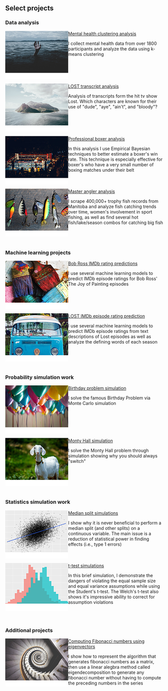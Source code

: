 ## Select projects

### Data analysis

<a href="https://github.com/cookm346/mental_health_clustering"><img align="left" src="images/stormseeker-rX12B5uX7QM-unsplash_small.jpg"></a> [Mental health clustering analysis](https://github.com/cookm346/mental_health_clustering)

I collect mental health data from over 1800 participants and analyze the data using k-means clustering

<br clear="left"/>

<a href="https://github.com/cookm346/lost_transcript_analysis"><img align="left" src="images/benjamin-behre-PB_SdlCPCDs-unsplash_small.jpg"></a> [LOST transcript analysis](https://github.com/cookm346/lost_transcript_analysis) 

Analysis of transcripts form the hit tv show Lost. Which characters are known for their use of "dude", "aye", "ain't", and "bloody"?

<br clear="left"/>

<a href="https://github.com/cookm346/empirical_bayes_boxing"><img align="left" src="images/joel-muniz-_wCdhOulQVc-unsplash_small.jpg"></a> [Professional boxer analysis](https://github.com/cookm346/empirical_bayes_boxing) 

In this analysis I use Empirical Bayesian techniques to better estimate a boxer's win rate. This technique is especially effective for boxer's who have a very small number of boxing matches under their belt

<br clear="left"/>

<a href="https://github.com/cookm346/master_angler_analysis"><img align="left" src="images/anne-nygard-viq9Ztqi3Vc-unsplash_small.jpg"></a> [Master angler analysis](https://github.com/cookm346/master_angler_analysis) 

I scrape 400,000+ trophy fish records from Manitoba and analyze fish catching trends over time, women's involvement in sport fishing, as well as find several hot fish/lake/season combos for catching big fish

<br clear="left"/>

<br />

### Machine learning projects

<a href="https://github.com/cookm346/bob_ross_imdb"><img align="left" src="images/rhondak-native-florida-folk-artist-_Yc7OtfFn-0-unsplash_small.jpg"></a> [Bob Ross IMDb rating predictions](https://github.com/cookm346/bob_ross_imdb) 

I use several machine learning models to predict IMDb episode ratings for Bob Ross' The Joy of Painting episodes

<br clear="left"/>

<a href="https://github.com/cookm346/lost_episode_analysis"><img align="left" src="images/ben-shanks-fOFOBKwqdfA-unsplash_small.jpg"></a> [LOST IMDb episode rating prediction](https://github.com/cookm346/lost_episode_analysis) 

I use several machine learning models to predict IMDb episode ratings from text descriptions of Lost episodes as well as analyze the defining words of each season

<br clear="left"/>

<br />

### Probability simulation work

<a href="https://github.com/cookm346/birthday_problem_simulation"><img align="left" src="images/adi-goldstein-Hli3R6LKibo-unsplash_small.jpg"></a> [Birthday problem simulation](https://github.com/cookm346/birthday_problem_simulation) 

I solve the famous Birthday Problem via Monte Carlo simulation

<br clear="left"/>

<a href="https://github.com/cookm346/monty_hall_simulation"><img align="left" src="images/nandhu-kumar-jAMcUbsTvWE-unsplash_small.jpg"></a> [Monty Hall simulation](https://github.com/cookm346/monty_hall_simulation) 

I solve the Monty Hall problem through simulation showing why you should always "switch"

<br clear="left"/>

<br />

### Statistics simulation work

<a href="https://github.com/cookm346/median_split_simulation"><img align="left" src="images/scatterplot.PNG"></a> [Median split simulations](https://github.com/cookm346/median_split_simulation) 

I show why it is never beneficial to perform a median split (and other splits) on a continuous variable. The main issue is a reduction of statistical power in finding effects (i.e., type 1 errors)

<br clear="left"/>

<a href="https://github.com/cookm346/t_test_simulation"><img align="left" src="images/histogram.PNG"></a> [t-test simulations](https://github.com/cookm346/t_test_simulation) 

In this brief simulation, I demonstrate the dangers of violating the equal sample size and equal variance assumptions while using the Student's t-test. The Welch's t-test also shows it's impressive ability to correct for assumption violations

<br clear="left"/>

<br />

### Additional projects

<a href="https://github.com/cookm346/eigenfibs"><img align="left" src="images/ludde-lorentz-YfCVCPMNd38-unsplash_small.jpg"></a> [Computing Fibonacci numbers using eigenvectors](https://github.com/cookm346/eigenfibs) 

I show how to represent the algorithm that generates fibonacci numbers as a matrix, then use a linear alegbra method called eigendecomposition to generate any fibonacci number without having to compute the preceding numbers in the series

<br clear="left"/>

<br />
<br />
<br />
